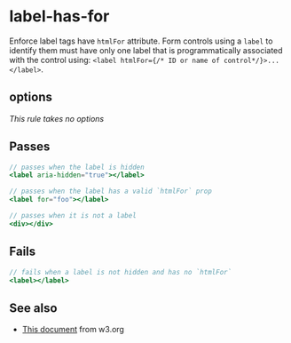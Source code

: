 # label-has-for

Enforce label tags have `htmlFor` attribute. Form controls using a `label` to
identify them must have only one label that is programmatically associated with
the control using: `<label htmlFor={/* ID or name of control*/}>...</label>`.


## options

*This rule takes no options*

## Passes

```jsx harmony
// passes when the label is hidden
<label aria-hidden="true"></label>

// passes when the label has a valid `htmlFor` prop
<label for="foo"></label>

// passes when it is not a label
<div></div>
```

## Fails

```jsx harmony
// fails when a label is not hidden and has no `htmlFor`
<label></label>
```

## See also

 - [This document](https://www.w3.org/WAI/tutorials/forms/labels) from w3.org
